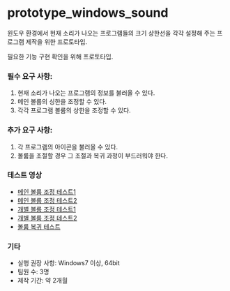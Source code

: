 # prototype_windows_sound

윈도우 환경에서 현재 소리가 나오는 프로그램들의 크기 상한선을 각각 설정해 주는 프로그램 제작을 위한 프로토타입.

필요한 기능 구현 확인을 위해 프로토타입.

### 필수 요구 사항:
1. 현재 소리가 나오는 프로그램의 정보를 불러올 수 있다.
2. 메인 볼륨의 싱한을 조정할 수 있다.
3. 각각 프로그램 볼륨의 상한을 조정할 수 있다.

### 추가 요구 사항:
1. 각 프로그램의 아이콘을 불러올 수 있다.
2. 볼륨을 조절할 경우 그 조절과 복귀 과정이 부드러워야 한다.

### 테스트 영상
* [메인 볼륨 조정 테스트1](https://www.youtube.com/watch?v=IaiMDdS7fYE)
* [메인 볼륨 조정 테스트2](https://www.youtube.com/watch?v=mEsmC6sfdBc)
* [개별 볼륨 조정 테스트1](https://www.youtube.com/watch?v=s4rmzi-kBV4)
* [개별 볼륨 조정 테스트2](https://www.youtube.com/watch?v=OR4ungroIhw)
* [볼륨 복귀 테스트](https://www.youtube.com/watch?v=bo3oM4Oxuho)

### 기타
* 실행 권장 사항: Windows7 이상, 64bit
* 팀원 수: 3명
* 제작 기간: 약 2개월